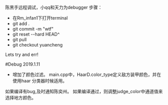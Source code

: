 
陈黑手远程调试，小qq和天力为debugger
步骤：
- 在Rm_infan1下打开terminal
- git add .
- git commit -m "wtf"
- git reset --hard HEAD^
- git pull
- git checkout yuancheng

Lets try and err!


#Debug  2019.1.11

- 增加了颜色过滤。
main.cpp中，HaarD.color_type定义敌方装甲颜色，并在使用haar 分类器时候适用。

如果编译有bug,及时通知陈奕州。 如果编译通过，则调整judge_color中通道值来选择地方颜色。
